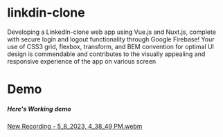 # linkdin-clone


Developing a LinkedIn-clone web app using Vue.js and Nuxt.js, complete with secure login and logout functionality through Google Firebase! Your use of CSS3 grid, flexbox, transform, and BEM convention for optimal UI design is commendable and contributes to the visually appealing and responsive experience of the app on various screen

# Demo

##### Here's Working demo

[New Recording - 5_8_2023, 4_38_49 PM.webm](https://user-images.githubusercontent.com/97788837/236805393-57d326b6-e234-4919-a057-d099885a27b0.webm)

